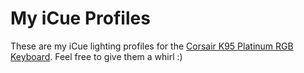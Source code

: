 # My iCue Profiles
These are my iCue lighting profiles for the [Corsair K95 Platinum RGB Keyboard](https://www.corsair.com/us/en/k95rgbplatinum).  Feel free to give them a whirl :)
